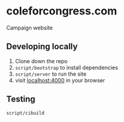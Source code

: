# coleforcongress.com

Campaign website

## Developing locally

1. Clone down the repo
2. `script/bootstrap` to install dependencies
3. `script/server` to run the site
4. visit [localhost:4000](http://localhost:4000) in your browser

## Testing

`script/cibuild`

